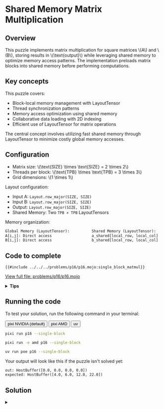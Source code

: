 # Shared Memory Matrix Multiplication

## Overview

This puzzle implements matrix multiplication for square matrices \\(A\\) and \\(B\\), storing results in \\(\text{output}\\) while leveraging shared memory to optimize memory access patterns. The implementation preloads matrix blocks into shared memory before performing computations.

## Key concepts

This puzzle covers:

- Block-local memory management with LayoutTensor
- Thread synchronization patterns
- Memory access optimization using shared memory
- Collaborative data loading with 2D indexing
- Efficient use of LayoutTensor for matrix operations

The central concept involves utilizing fast shared memory through LayoutTensor to minimize costly global memory accesses.

## Configuration

- Matrix size: \\(\\text{SIZE} \\times \\text{SIZE} = 2 \\times 2\\)
- Threads per block: \\(\\text{TPB} \\times \\text{TPB} = 3 \\times 3\\)
- Grid dimensions: \\(1 \\times 1\\)

Layout configuration:

- Input A: `Layout.row_major(SIZE, SIZE)`
- Input B: `Layout.row_major(SIZE, SIZE)`
- Output: `Layout.row_major(SIZE, SIZE)`
- Shared Memory: Two `TPB × TPB` LayoutTensors

Memory organization:

```txt
Global Memory (LayoutTensor):          Shared Memory (LayoutTensor):
A[i,j]: Direct access                  a_shared[local_row, local_col]
B[i,j]: Direct access                  b_shared[local_row, local_col]
```

## Code to complete

```mojo
{{#include ../../../problems/p16/p16.mojo:single_block_matmul}}
```

<a href="{{#include ../_includes/repo_url.md}}/blob/main/problems/p16/p16.mojo" class="filename">View full file: problems/p16/p16.mojo</a>

<details>
<summary><strong>Tips</strong></summary>

<div class="solution-tips">

1. Load matrices to shared memory using global and local indices
2. Call `barrier()` after loading
3. Compute dot product using shared memory indices
4. Check array bounds for all operations

</div>
</details>

## Running the code

To test your solution, run the following command in your terminal:

<div class="code-tabs" data-tab-group="package-manager">
  <div class="tab-buttons">
    <button class="tab-button">pixi NVIDIA (default)</button>
    <button class="tab-button">pixi AMD</button>
    <button class="tab-button">uv</button>
  </div>
  <div class="tab-content">

```bash
pixi run p16 --single-block
```

  </div>
  <div class="tab-content">

```bash
pixi run -e amd p16 --single-block
```

  </div>
  <div class="tab-content">

```bash
uv run poe p16 --single-block
```

  </div>
</div>

Your output will look like this if the puzzle isn't solved yet:

```txt
out: HostBuffer([0.0, 0.0, 0.0, 0.0])
expected: HostBuffer([4.0, 6.0, 12.0, 22.0])
```

## Solution

<details class="solution-details">
<summary></summary>

```mojo
{{#include ../../../solutions/p16/p16.mojo:single_block_matmul_solution}}
```

<div class="solution-explanation">

The shared memory implementation with LayoutTensor improves performance through efficient memory access patterns:

### Memory organization

```txt
Input Tensors (2×2):                Shared Memory (3×3):
Matrix A:                           a_shared:
 [a[0,0] a[0,1]]                     [s[0,0] s[0,1] s[0,2]]
 [a[1,0] a[1,1]]                     [s[1,0] s[1,1] s[1,2]]
                                     [s[2,0] s[2,1] s[2,2]]
Matrix B:                           b_shared: (similar layout)
 [b[0,0] b[0,1]]                     [t[0,0] t[0,1] t[0,2]]
 [b[1,0] b[1,1]]                     [t[1,0] t[1,1] t[1,2]]
                                     [t[2,0] t[2,1] t[2,2]]
```

### Implementation phases

1. **Shared Memory Setup**:

   ```mojo
   # Create 2D shared memory tensors using LayoutTensor with address_space
   a_shared = LayoutTensor[dtype, Layout.row_major(TPB, TPB), MutableAnyOrigin, address_space = AddressSpace.SHARED].stack_allocation()
   b_shared = LayoutTensor[dtype, Layout.row_major(TPB, TPB), MutableAnyOrigin, address_space = AddressSpace.SHARED].stack_allocation()
   ```

2. **Thread Indexing**:

   ```mojo
   # Global indices for matrix access
   row = block_dim.y * block_idx.y + thread_idx.y
   col = block_dim.x * block_idx.x + thread_idx.x

   # Local indices for shared memory
   local_row = thread_idx.y
   local_col = thread_idx.x
   ```

3. **Data Loading**:

   ```mojo
   # Load data into shared memory using LayoutTensor indexing
   if row < size and col < size:
       a_shared[local_row, local_col] = a[row, col]
       b_shared[local_row, local_col] = b[row, col]
   ```

4. **Computation with Shared Memory**:

   ```mojo
   # Guard ensures we only compute for valid matrix elements
   if row < size and col < size:
       # Initialize accumulator with output tensor's type
       var acc: output.element_type = 0

       # Compile-time unrolled loop for matrix multiplication
       @parameter
       for k in range(size):
           acc += a_shared[local_row, k] * b_shared[k, local_col]

       # Write result only for threads within matrix bounds
       output[row, col] = acc
   ```

   Key aspects:
   - **Boundary check**: `if row < size and col < size`
     - Prevents out-of-bounds computation
     - Only valid threads perform work
     - Essential because TPB (3×3) > SIZE (2×2)

   - **Accumulator Type**: `var acc: output.element_type`
     - Uses output tensor's element type for type safety
     - Ensures consistent numeric precision
     - Initialized to zero before accumulation

   - **Loop Optimization**: `@parameter for k in range(size)`
     - Unrolls the loop at compile time
     - Enables better instruction scheduling
     - Efficient for small, known matrix sizes

   - **Result Writing**: `output[row, col] = acc`
     - Protected by the same guard condition
     - Only valid threads write results
     - Maintains matrix bounds safety

### Thread safety and synchronization

1. **Guard conditions**:
   - Input Loading: `if row < size and col < size`
   - Computation: Same guard ensures thread safety
   - Output Writing: Protected by the same condition
   - Prevents invalid memory access and race conditions

2. **Memory access safety**:
   - Shared memory: Accessed only within TPB bounds
   - Global memory: Protected by size checks
   - Output: Guarded writes prevent corruption

### Key language features

1. **LayoutTensor benefits**:
   - Direct 2D indexing simplifies code
   - Type safety through `element_type`
   - Efficient memory layout handling

2. **Shared memory allocation**:
   - LayoutTensor with address_space for structured allocation
   - Row-major layout matching input tensors
   - Proper alignment for efficient access

3. **Synchronization**:
   - `barrier()` ensures shared memory consistency
   - Proper synchronization between load and compute
   - Thread cooperation within block

### Performance optimizations

1. **Memory Access Efficiency**:
   - Single global memory load per element
   - Multiple reuse through shared memory
   - Coalesced memory access patterns

2. **Thread cooperation**:
   - Collaborative data loading
   - Shared data reuse
   - Efficient thread synchronization

3. **Computational benefits**:
   - Reduced global memory traffic
   - Better cache utilization
   - Improved instruction throughput

This implementation significantly improves performance over the naive version by:

- Reducing global memory accesses
- Enabling data reuse through shared memory
- Using efficient 2D indexing with LayoutTensor
- Maintaining proper thread synchronization

</div>
</details>
